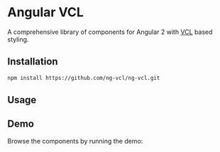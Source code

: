 # Angular VCL

A comprehensive library of components for Angular 2
with [VCL](http://vcl.github.io/) based styling.

## Installation

```sh
npm install https://github.com/ng-vcl/ng-vcl.git
```

## Usage



## Demo

Browse the components by running the demo:


